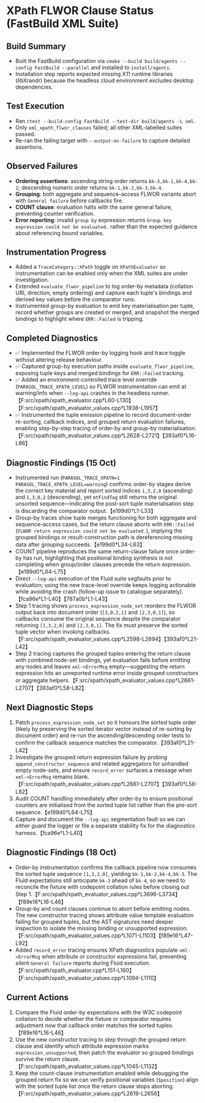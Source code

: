 # XPath FLWOR Clause Status (FastBuild XML Suite)

## Build Summary
- Built the FastBuild configuration via `cmake --build build/agents --config FastBuild --parallel` and installed to `install/agents`.
- Installation step reports expected missing X11 runtime libraries (libXrandr) because the headless cloud environment excludes desktop dependencies.

## Test Execution
- Ran `ctest --build-config FastBuild --test-dir build/agents -L xml`.
- Only `xml_xpath_flwor_clauses` failed; all other XML-labelled suites passed.
- Re-ran the failing target with `--output-on-failure` to capture detailed assertions.

## Observed Failures
- **Ordering assertions**: ascending string order returns `bk-3,bk-1,bk-4,bk-2`; descending numeric order returns `bk-1,bk-2,bk-3,bk-4`.
- **Grouping**: both aggregate and sequence-access FLWOR variants abort with `General failure` before callbacks fire.
- **COUNT clause**: evaluation halts with the same general failure, preventing counter verification.
- **Error reporting**: invalid `group by` expression returns `Group key expression could not be evaluated.` rather than the expected guidance about referencing bound variables.

## Instrumentation Progress
- Added a `TraceCategory::XPath` toggle on `XPathEvaluator` so instrumentation can be enabled only when the XML suites are under investigation.
- Extended `evaluate_flwor_pipeline` to log order-by metadata (collation URI, direction, empty ordering) and capture each tuple's bindings and derived key values before the comparator runs.
- Instrumented group-by evaluation to emit key materialisation per tuple, record whether groups are created or merged, and snapshot the merged bindings to highlight where `ERR::Failed` is tripping.

## Completed Diagnostics
- ✅ Implemented the FLWOR order-by logging hook and trace toggle without altering release behaviour.
- ✅ Captured group-by execution paths inside `evaluate_flwor_pipeline`, exposing tuple keys and merged bindings for `ERR::Failed` tracking.
- ✅ Added an environment-controlled trace level override (`PARASOL_TRACE_XPATH_LEVEL`) so FLWOR instrumentation can emit at warning/info when `--log-api` crashes in the headless runner.【F:src/xpath/xpath_evaluator.cpp†L60-L130】【F:src/xpath/xpath_evaluator_values.cpp†L1938-L1957】
- ✅ Instrumented the tuple emission pipeline to record document-order re-sorting, callback indices, and grouped return evaluation failures, enabling step-by-step tracing of order-by and group-by materialisation.【F:src/xpath/xpath_evaluator_values.cpp†L2628-L2721】【393af0†L16-L86】

## Diagnostic Findings (15 Oct)
- Instrumented run (`PARASOL_TRACE_XPATH=1 PARASOL_TRACE_XPATH_LEVEL=warning`) confirms order-by stages derive the correct key material and report sorted indices `1,3,2,0` (ascending) and `1,3,0,2` (descending), yet `mtFindTag` still returns the original unsorted sequence—indicating the post-sort tuple materialisation step is discarding the comparator output.【e199d0†L1-L33】
- Group-by traces show tuple merges functioning for both aggregate and sequence-access cases, but the return clause aborts with `ERR::Failed` (`FLWOR return expression could not be evaluated.`), implying the grouped bindings or result-construction path is dereferencing missing data after grouping succeeds.【e199d0†L34-L63】
- COUNT pipeline reproduces the same return-clause failure once order-by has run, highlighting that positional binding synthesis is not completing when group/order clauses precede the return expression.【e199d0†L64-L75】
- Direct `--log-api` execution of the Fluid suite segfaults prior to evaluation; using the new trace-level override keeps logging actionable while avoiding the crash (follow-up issue to catalogue separately).【fca96e†L1-L40】【787a0b†L1-L43】
- Step 1 tracing shows `process_expression_node_set` reorders the FLWOR output back into document order (`[3,0,2,1]` and `[2,3,0,1]`), so callbacks consume the original sequence despite the comparator returning `[1,3,2,0]` and `[2,3,0,1]`. The fix must preserve the sorted tuple vector when invoking callbacks.【F:src/xpath/xpath_evaluator_values.cpp†L2598-L2694】【393af0†L21-L42】
- Step 2 tracing captures the grouped tuples entering the return clause with combined node-set bindings, yet evaluation fails before emitting any nodes and leaves `xml->ErrorMsg` empty—suggesting the return expression hits an unreported runtime error inside grouped constructors or aggregate helpers.【F:src/xpath/xpath_evaluator_values.cpp†L2661-L2707】【393af0†L58-L82】

## Next Diagnostic Steps
1. Patch `process_expression_node_set` so it honours the sorted tuple order (likely by preserving the sorted iterator vector instead of re-sorting by document order) and re-run the ascending/descending order tests to confirm the callback sequence matches the comparator.【393af0†L21-L42】
2. Investigate the grouped return expression failure by probing `append_constructor_sequence` and related aggregators for unhandled empty node-sets, and ensure `record_error` surfaces a message when `xml->ErrorMsg` remains blank.【F:src/xpath/xpath_evaluator_values.cpp†L2661-L2707】【393af0†L58-L82】
3. Audit COUNT handling immediately after order-by to ensure positional counters are initialised from the sorted tuple list rather than the pre-sort sequence.【e199d0†L64-L75】
4. Capture and document the `--log-api` segmentation fault so we can either guard the logger or file a separate stability fix for the diagnostics harness.【fca96e†L1-L40】

## Diagnostic Findings (18 Oct)
- Order-by instrumentation confirms the callback pipeline now consumes the sorted tuple sequence `[1,3,2,0]`, yielding `bk-1,bk-2,bk-4,bk-3`. The Fluid expectations still anticipate `bk-3` ahead of `bk-4`, so we need to reconcile the fixture with codepoint collation rules before closing out Step 1.【F:src/xpath/xpath_evaluator_values.cpp†L3696-L3734】【f89e16†L16-L46】
- Group-by and count clauses continue to abort before emitting nodes. The new constructor tracing shows attribute value template evaluation failing for grouped tuples, but the AST signatures need deeper inspection to isolate the missing binding or unsupported expression.【F:src/xpath/xpath_evaluator_values.cpp†L1071-L1103】【f89e16†L47-L92】
- Added `record_error` tracing ensures XPath diagnostics populate `xml->ErrorMsg` when attribute or constructor expressions fail, preventing silent `General failure` reports during Fluid execution.【F:src/xpath/xpath_evaluator.cpp†L151-L160】【F:src/xpath/xpath_evaluator_values.cpp†L1094-L1110】

## Current Actions
1. Compare the Fluid order-by expectations with the W3C codepoint collation to decide whether the fixture or comparator requires adjustment now that callback order matches the sorted tuples.【f89e16†L16-L46】
2. Use the new constructor tracing to step through the grouped return clause and identify which attribute expression marks `expression_unsupported`, then patch the evaluator so grouped bindings survive the return clause.【F:src/xpath/xpath_evaluator_values.cpp†L1045-L1132】
3. Keep the count-clause instrumentation enabled while debugging the grouped return fix so we can verify positional variables (`$position`) align with the sorted tuple list once the return clause stops aborting.【F:src/xpath/xpath_evaluator_values.cpp†L2619-L2656】
